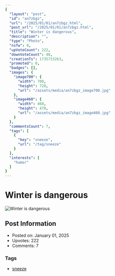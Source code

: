 ```yaml
---
{
  "layout": "post",
  "id": "an7zbgz",
  "url": "/2025/01/01/an7zbgz.html",
  "post_url": "/2025/01/01/an7zbgz.html",
  "title": "Winter is dangerous",
  "description": "",
  "type": "Photo",
  "nsfw": 0,
  "upVoteCount": 222,
  "downVoteCount": 40,
  "creationTs": 1735733263,
  "promoted": 0,
  "badges": [],
  "images": {
    "image700": {
      "width": 700,
      "height": 728,
      "url": "/assets/media/an7zbgz_image700.jpg"
    },
    "image460": {
      "width": 460,
      "height": 478,
      "url": "/assets/media/an7zbgz_image460.jpg"
    }
  },
  "commentsCount": 7,
  "tags": [
    {
      "key": "sneeze",
      "url": "/tag/sneeze"
    }
  ],
  "interests": [
    "humor"
  ]
}
---
```


# Winter is dangerous

![Winter is dangerous](/assets/media/an7zbgz_image700.jpg)

## Post Information

- Posted on: January 01, 2025
- Upvotes: 222
- Comments: 7

### Tags

- [sneeze](/tag/sneeze)
